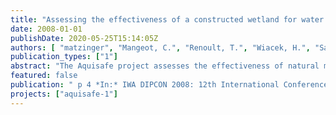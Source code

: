 ```yaml
---
title: "Assessing the effectiveness of a constructed wetland for water quality mitigation in Brittany (France) - A case study within the Aquisafe project."
date: 2008-01-01
publishDate: 2020-05-25T15:14:05Z
authors: [ "matzinger", "Mangeot, C.", "Renoult, T.", "Wiacek, H.", "Sautjeau, B.", "Grützmacher, G." ]
publication_types: ["1"]
abstract: "The Aquisafe project assesses the effectiveness of natural mitigation zones in reducing diffuse pollution to surface waters. In one case study on a constructed wetland in agriculturally dominated Western France, nitrate concentrations from drainage inflows to a small river decreased up to tenfold on the way through an intermediary constructed wetland. However, only ~30 % of the total N-load is retained in the wetland, whereas ~70 % enters the river directly during high flow events as a result of low soil permeability. The study underlines the importance of flow paths and infiltration for nitrate removal in natural or constructed wetlands, which is often neglected in practice."
featured: false
publication: " p 4 *In:* IWA DIPCON 2008: 12th International Conference on Integrated Diffuse Pollution Management. Khon Kaen, Thailand. 25. - 29.8.2008"
projects: ["aquisafe-1"]
---
```


